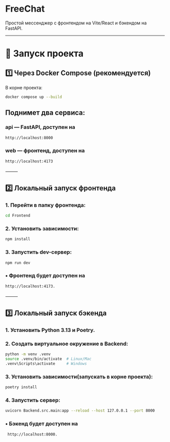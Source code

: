# FreeChat

Простой мессенджер с фронтендом на Vite/React и бэкендом на FastAPI.

---

# 🚀 Запуск проекта

## 1️⃣ Через Docker Compose (рекомендуется)

В корне проекта:

```bash
docker compose up --build
```
##	Поднимет два сервиса:
###	api — FastAPI, доступен на 
```bash
http://localhost:8000
```
###	web — фронтенд, доступен на
```bash
http://localhost:4173
```

⸻

## 2️⃣ Локальный запуск фронтенда
###	1.	Перейти в папку фронтенда:
```bash
cd Frontend
```

###	2.	Установить зависимости:
```bash
npm install
```
###	3.	Запустить dev-сервер:
```bash
npm run dev
```
### •	Фронтенд будет доступен на 
```bash
http://localhost:4173.
```


⸻

## 3️⃣ Локальный запуск бэкенда
###	1.	Установить Python 3.13 и Poetry.
###	2.	Создать виртуальное окружение в Backend:
```bash
python -m venv .venv
source .venv/bin/activate  # Linux/Mac
.venv\Scripts\activate     # Windows
```
###	3.	Установить зависимости(запускать в корне проекта):
```bash
poetry install
```
### 4.	Запустить сервер:
```bash
uvicorn Backend.src.main:app --reload --host 127.0.0.1 --port 8000
```
###	•	Бэкенд будет доступен на
```bash
 http://localhost:8000.
 ```